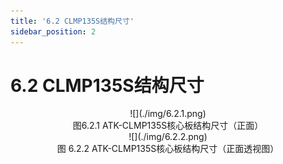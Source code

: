 ```yaml
---
title: '6.2 CLMP135S结构尺寸'
sidebar_position: 2
---
```


# 6.2 CLMP135S结构尺寸

<center>
![](./img/6.2.1.png)<br />
图6.2.1 ATK-CLMP135S核心板结构尺寸（正面）
</center>


<center>
![](./img/6.2.2.png)<br />
图 6.2.2 ATK-CLMP135S核心板结构尺寸（正面透视图）
</center>




